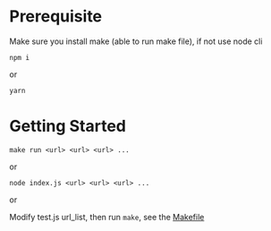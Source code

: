 # Prerequisite

Make sure you install make (able to run make file), if not use node cli

```
npm i
```

or

```
yarn
```

# Getting Started

```
make run <url> <url> <url> ...
```

or

```
node index.js <url> <url> <url> ...
```

or 

Modify test.js url_list, then run `make`, see the [Makefile](Makefile)
